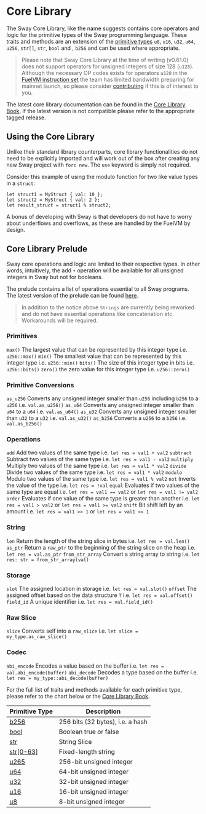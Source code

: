 # Core Library

The Sway Core Library, like the name suggests contains core operators and logic for the primitive types of the Sway programming language. These traits and methods are an extension of the [primitive types](https://docs.fuel.network/docs/sway/basics/built_in_types/#primitive-types) `u8`, `u16`, `u32`, `u64`, `u256`, `str[]`, `str`, `bool` and , `b256` and can be used where appropriate.

> Please note that Sway Core Library at the time of writing (v0.61.0) does not support operators for unsigned integers of size 128 (`u128`). Although the necessary OP codes exists for operators `u128` in the [FuelVM instruction set](https://docs.fuel.network/docs/specs/fuel-vm/instruction-set/) the team has limited bandwidth preparing for mainnet launch, so please consider [contributing](https://docs.fuel.network/docs/sway/reference/contributing_to_sway/) if this is of interest to you.

The latest core library documentation can be found in the [Core Library Book](https://fuellabs.github.io/sway/master/core/). If the latest version is not compatible please refer to the appropriate tagged release.

## Using the Core Library

Unlike their standard library counterparts, core library functionalities do not need to be explicitly imported and will work out of the box after creating any new Sway project with `forc new`. The `use` keyword is simply not required.

Consider this example of using the modulo function for two like value types in a `struct`:

```sway
let struct1 = MyStruct { val: 10 };
let struct2 = MyStruct { val: 2 };
let result_struct = struct1 % struct2;
```

A bonus of developing with Sway is that developers do not have to worry about underflows and overflows, as these are handled by the FuelVM by design.

## Core Library Prelude

Sway core operations and logic are limited to their respective types. In other words, intuitively, the add `+` operation will be available for all unsigned integers in Sway but not for booleans.

The prelude contains a list of operations essential to all Sway programs. The latest version of the prelude can be found [here](https://github.com/FuelLabs/sway/blob/master/sway-lib-core/src/prelude.sw).

> In addition to the notice above `Strings` are currently being reworked and do not have essential operations like concatenation etc. Workarounds will be required.

### Primitives

`max()` The largest value that can be represented by this integer type i.e. `u256::max()`
`min()` The smallest value that can be represented by this integer type i.e. `u256::min()`
`bits()` The size of this integer type in bits i.e. `u256::bits()`
`zero()` the zero value for this integer type i.e. `u256::zero()`

### Primitive Conversions

`as_u256` Converts any unsigned integer smaller than `u256` including `b256` to a `u256` i.e. `val.as_u256()`
`as_u64`  Converts any unsigned integer smaller than `u64` to a `u64` i.e. `val.as_u64()`
`as_u32` Converts any unsigned integer smaller than `u32` to a `u32` i.e. `val.as_u32()`
`as_b256` Converts a `u256` to a `b256` i.e. `val.as_b256()`

### Operations

`add` Add two values of the same type i.e. `let res = val1 + val2`
`subtract` Subtract two values of the same type i.e. `let res = val1 - val2`
`multiply` Multiply two values of the same type i.e. `let res = val1 * val2`
`divide` Divide two values of the same type i.e. `let res = val1 * val2`
`modulo` Modulo two values of the same type i.e. `let res = val1 % val2`
`not` Inverts the value of the type i.e. `let res = !val`
`equal` Evaluates if two values of the same type are equal i.e. `let res = val1 == val2` or `let res = val1 != val2`
`order` Evaluates if one value of the same type is greater than another i.e. `let res = val1 > val2` or `let res = val1 >= val2`
`shift` Bit shift left by an amount i.e. `let res = val1 >> 1` or `let res = val1 << 1`

### String

`len` Return the length of the string slice in bytes i.e. `let res = val.len()`
`as_ptr` Return a `raw_ptr` to the beginning of the string slice on the heap i.e. `let res = val.as_ptr`
`from_str_array` Convert a string array to string i.e. `let res: str = from_str_array(val)`

### Storage

`slot` The assigned location in storage i.e. `let res = val.slot()`
`offset` The assigned offset based on the data structure `T` i.e. `let res = val.offset()`
`field_id` A unique identifier i.e. `let res = val.field_id()`

### Raw Slice

`slice` Converts self into a `raw_slice` i.e. `let slice = my_type.as_raw_slice()`

### Codec

`abi_encode` Encodes a value based on the buffer i.e. `let res = val.abi_encode(buffer)`
`abi_decode` Decodes a type based on the buffer i.e. `let res = my_type::abi_decode(buffer)`

For the full list of traits and methods available for each primitive type, please refer to the chart below or the [Core Library Book](https://fuellabs.github.io/sway/master/core/index.html).

| Primitive Type     | Description                      |
|--------------------|----------------------------------|
| [b256](https://fuellabs.github.io/sway/master/core/primitive.b256.html)           | 256 bits (32 bytes), i.e. a hash |
| [bool](https://fuellabs.github.io/sway/master/core/primitive.bool.html)           | Boolean true or false            |
| [str](https://fuellabs.github.io/sway/master/core/primitive.str.html)            | String Slice                     |
| [str[0-63]](https://fuellabs.github.io/sway/master/core/primitive.str[0].html)      | Fixed-length string              |
| [u265](https://fuellabs.github.io/sway/master/core/primitive.u256.html)           | 256-bit unsigned integer         |
| [u64](https://fuellabs.github.io/sway/master/core/primitive.u64.html)            | 64-bit unsigned integer          |
| [u32](https://fuellabs.github.io/sway/master/core/primitive.u32.html)            | 32-bit unsigned integer          |
| [u16](https://fuellabs.github.io/sway/master/core/primitive.u16.html)            | 16-bit unsigned integer          |
| [u8](https://fuellabs.github.io/sway/master/core/primitive.u8.html)             | 8-bit unsigned integer           |
